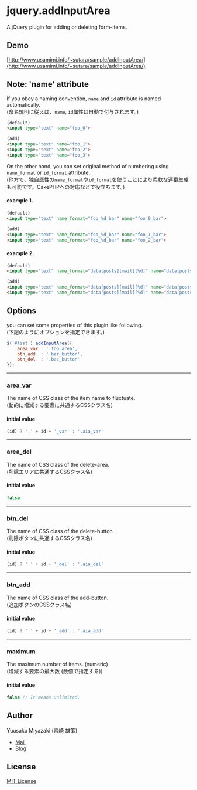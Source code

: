 # jquery.addInputArea
A jQuery plugin for adding or deleting form-items.


## Demo
[http://www.usamimi.info/~sutara/sample/addInputArea/](http://www.usamimi.info/~sutara/sample/addInputArea/)


## Note: 'name' attribute
If you obey a naming convention, `name` and `id` attribute is named automatically.  
(命名規則に従えば、`name`, `id`属性は自動で付与されます。)

``` html
(default)
<input type="text" name="foo_0">

(add)
<input type="text" name="foo_1">
<input type="text" name="foo_2">
<input type="text" name="foo_3">
```

On the other hand, you can set original method of numbering using `name_format` or `id_format` attribute.  
(他方で、独自属性の`name_format`や`id_format`を使うことにより柔軟な連番生成も可能です。CakePHPへの対応などで役立ちます。)

#### example 1.

``` html
(default)
<input type="text" name_format="foo_%d_bar" name="foo_0_bar">

(add)
<input type="text" name_format="foo_%d_bar" name="foo_1_bar">
<input type="text" name_format="foo_%d_bar" name="foo_2_bar">
```

#### example 2.

``` html
(default)
<input type="text" name_format="data[posts][mail][%d]" name="data[posts][mail][0]">

(add)
<input type="text" name_format="data[posts][mail][%d]" name="data[posts][mail][1]">
<input type="text" name_format="data[posts][mail][%d]" name="data[posts][mail][2]">	
```

## Options
you can set some properties of this plugin like following.  
(下記のようにオプションを指定できます。)

``` javascript
$('#list').addInputArea({
    area_var : '.foo_area',
    btn_add  : '.bar_button',
    btn_del  : '.baz_button'
});
```

- - -
### area_var
The name of CSS class of the item name to fluctuate.  
(動的に増減する要素に共通するCSSクラス名)

#### initial value

``` javascript
(id) ? '.' + id + '_var' : '.aia_var'
```

- - -
### area_del
The name of CSS class of the delete-area.  
(削除エリアに共通するCSSクラス名)

#### initial value

``` javascript
false
```

- - -
### btn_del
The name of CSS class of the delete-button.  
(削除ボタンに共通するCSSクラス名)

#### initial value

``` javascript
(id) ? '.' + id + '_del' : '.aia_del'
```

- - -
### btn_add
The name of CSS class of the add-button.  
(追加ボタンのCSSクラス名)

#### initial value

``` javascript
(id) ? '.' + id + '_add' : '.aia_add'
```

- - -
### maximum
The maximum number of items. (numeric)  
(増減する要素の最大数 (数値で指定する))

#### initial value

``` javascript
false // It means unlimited.
```

## Author
Yuusaku Miyazaki (宮崎 雄策)

* [Mail](toumin.m7@gmail.com)
* [Blog](http://d.hatena.ne.jp/sutara_lumpur/20120421/1335009088)


## License
[MIT License](http://www.opensource.org/licenses/mit-license.php)
